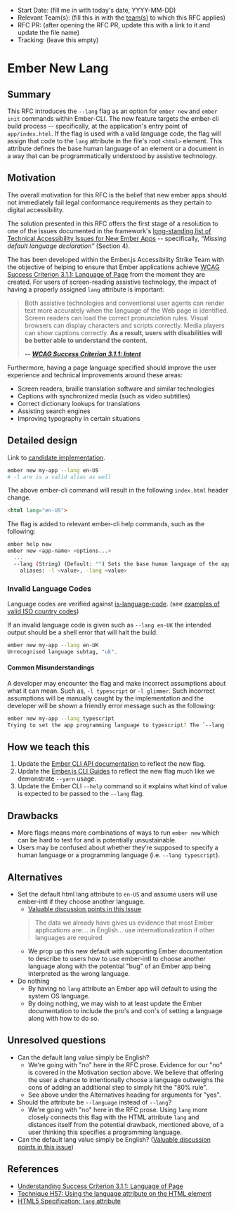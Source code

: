 - Start Date: (fill me in with today's date, YYYY-MM-DD)
- Relevant Team(s): (fill this in with the [team(s)](README.md#relevant-teams) to which this RFC applies)
- RFC PR: (after opening the RFC PR, update this with a link to it and update the file name)
- Tracking: (leave this empty)

# Ember New Lang

## Summary

This RFC introduces the `--lang` flag as an option for `ember new` and `ember init` commands within Ember-CLI. The new feature targets the ember-cli build process -- specifically, at the application's entry point of `app/index.html`. If the flag is used with a valid language code, the flag will assign that code to the `lang` attribute in the file's root `<html>` element. This attribute defines the base human language of an element or a document in a way that can be programmatically understood by assistive technology.

## Motivation

The overall motivation for this RFC is the belief that new ember apps should not immediately fail legal conformance requirements as they pertain to digital accessibility.

The solution presented in this RFC offers the first stage of a resolution to one of the issues documented in the framework's [long-standing list of Technical Accessibility Issues for New Ember Apps](https://github.com/emberjs/rfcs/issues/595) -- specifically, *“Missing default language declaration”* (Section 4). 

The  has been developed within the Ember.js Accessibility Strike Team with the objective of helping to ensure that Ember applications achieve [WCAG Success Criterion 3.1.1: Language of Page](https://www.w3.org/WAI/WCAG21/Understanding/language-of-page.html) from the moment they are created. For users of screen-reading assistive technology, the impact of having a properly assigned `lang` attribute is important:

> Both assistive technologies and conventional user agents can render text more accurately when the language of the Web page is identified. Screen readers can load the correct pronunciation rules. Visual browsers can display characters and scripts correctly. Media players can show captions correctly. **As a result, users with disabilities will be better able to understand the content.**
> 
> **-- <cite>[WCAG Success Criterion 3.1.1: Intent](https://www.w3.org/WAI/WCAG21/Understanding/language-of-page.html#intent)</cite>**

Furthermore, having a page language specified should improve the user experience and technical improvements around these areas:

- Screen readers, braille translation software and similar technologies
- Captions with synchronized media (such as video subtitles)
- Correct dictionary lookups for translations
- Assisting search engines
- Improving typography in certain situations

## Detailed design

Link to [candidate implementation](https://github.com/josephdsumner/ember-cli/compare/master...ember-new-lang-base).

```bash
ember new my-app --lang en-US
# -l are is a valid alias as well
```

The above ember-cli command will result in the following `index.html` header change.

```html
<html lang="en-US">
```

The flag is added to relevant ember-cli help commands, such as the following:

```bash
ember help new
ember new <app-name> <options...>
  ...
  --lang (String) (Default: "") Sets the base human language of the application via index.html
    aliases: -l <value>, -lang <value>
```

### Invalid Language Codes

Language codes are verified against [is-language-code](https://www.npmjs.com/package/is-language-code). (see [examples of valid ISO country codes](https://en.wikipedia.org/wiki/List_of_ISO_3166_country_codes))

If an invalid language code is given such as `--lang en-UK` the intended output should be a shell error that will halt the build.

```bash
ember new my-app --lang en-UK
Unrecognised language subtag, "uk".
```

#### Common Misunderstandings

A developer may encounter the flag and make incorrect assumptions about what it can mean. Such as, `-l typescript` or `-l glimmer`. Such incorrect assumptions will be manually caught by the implementation and the developer will be shown a friendly error message such as the following:

```bash
ember new my-app --lang typescript
Trying to set the app programming language to typescript? The `--lang flag sets the base human language of the app in index.html
```

## How we teach this

1. Update the [Ember CLI API documentation](https://ember-cli.com/api/) to reflect the new flag.
2. Update the [Ember.js CLI Guides](https://cli.emberjs.com/release/basic-use/cli-commands/) to reflect the new flag much like we demonstrate `--yarn` usage.
3. Update the Ember CLI `--help` command so it explains what kind of value is expected to be passed to the `--lang` flag.

## Drawbacks

* More flags means more combinations of ways to run `ember new` which can be hard to test for and is potentially unsustainable.
* Users may be confused about whether they’re supposed to specify a human language or a programming language (i.e. `--lang typescript`).

## Alternatives

* Set the default html lang attribute to `en-US` and assume users will use ember-intl if they choose another language.
  - [Valuable discussion points in this issue](https://github.com/emberjs/rfcs/issues/595)
  > The data we already have gives us evidence that most Ember applications are:... in English... use internationalization if other languages are required
  - We prop up this new default with supporting Ember documentation to describe to users how to use ember-intl to choose another language along with the potential "bug" of an Ember app being interpreted as the wrong language.
* Do nothing
  - By having no `lang` attribute an Ember app will default to using the system OS language.
  - By doing nothing, we may wish to at least update the Ember documentation to include the pro's and con's of setting a language along with how to do so.

## Unresolved questions

* Can the default lang value simply be English?
  - We're going with "no" here in the RFC prose. Evidence for our "no" is covered in the Motivation section above. We believe that offering the user a chance to intentionally choose a language outweighs the cons of adding an additional step to simply hit the "80% rule".
  - See above under the Alternatives heading for arguments for "yes".
* Should the attribute be `--language` instead of `--lang`?
  - We're going with "no" here in the RFC prose. Using `lang` more closely connects this flag with the HTML attribute `lang` and distances itself from the potential drawback, mentioned above, of a user thinking this specifies a programming language.
* Can the default lang value simply be English? ([Valuable discussion points in this issue](https://cli.emberjs.com/release/basic-use/cli-commands/))

## References

* [Understanding Success Criterion 3.1.1: Language of Page](https://www.w3.org/WAI/WCAG21/Understanding/language-of-page.html)
* [Technique H57: Using the language attribute on the HTML element](https://www.w3.org/WAI/WCAG21/Techniques/html/H57)
* [HTML5 Specification: `lang` attribute](https://html.spec.whatwg.org/#the-lang-and-xml:lang-attributes)
